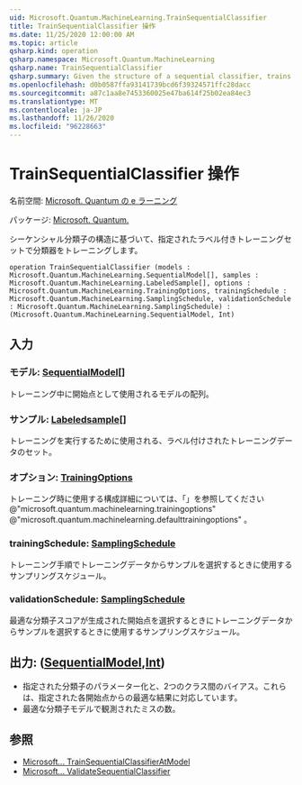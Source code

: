 ```yaml
---
uid: Microsoft.Quantum.MachineLearning.TrainSequentialClassifier
title: TrainSequentialClassifier 操作
ms.date: 11/25/2020 12:00:00 AM
ms.topic: article
qsharp.kind: operation
qsharp.namespace: Microsoft.Quantum.MachineLearning
qsharp.name: TrainSequentialClassifier
qsharp.summary: Given the structure of a sequential classifier, trains the classifier on a given labeled training set.
ms.openlocfilehash: d0b0587ffa93141739bcd6f39324571ffc28dacc
ms.sourcegitcommit: a87c1aa8e7453360025e47ba614f25b02ea84ec3
ms.translationtype: MT
ms.contentlocale: ja-JP
ms.lasthandoff: 11/26/2020
ms.locfileid: "96228663"
---
```

# <a name="trainsequentialclassifier-operation"></a>TrainSequentialClassifier 操作

名前空間: [Microsoft. Quantum の e ラーニング](xref:Microsoft.Quantum.MachineLearning)

パッケージ: [Microsoft. Quantum.](https://nuget.org/packages/Microsoft.Quantum.MachineLearning)


シーケンシャル分類子の構造に基づいて、指定されたラベル付きトレーニングセットで分類器をトレーニングします。

```qsharp
operation TrainSequentialClassifier (models : Microsoft.Quantum.MachineLearning.SequentialModel[], samples : Microsoft.Quantum.MachineLearning.LabeledSample[], options : Microsoft.Quantum.MachineLearning.TrainingOptions, trainingSchedule : Microsoft.Quantum.MachineLearning.SamplingSchedule, validationSchedule : Microsoft.Quantum.MachineLearning.SamplingSchedule) : (Microsoft.Quantum.MachineLearning.SequentialModel, Int)
```


## <a name="input"></a>入力

### <a name="models--sequentialmodel"></a>モデル: [SequentialModel](xref:Microsoft.Quantum.MachineLearning.SequentialModel)[]

トレーニング中に開始点として使用されるモデルの配列。


### <a name="samples--labeledsample"></a>サンプル: [Labeledsample](xref:Microsoft.Quantum.MachineLearning.LabeledSample)[]

トレーニングを実行するために使用される、ラベル付けされたトレーニングデータのセット。


### <a name="options--trainingoptions"></a>オプション: [TrainingOptions](xref:Microsoft.Quantum.MachineLearning.TrainingOptions)

トレーニング時に使用する構成詳細については、「」を参照してください @"microsoft.quantum.machinelearning.trainingoptions" @"microsoft.quantum.machinelearning.defaulttrainingoptions" 。


### <a name="trainingschedule--samplingschedule"></a>trainingSchedule: [SamplingSchedule](xref:Microsoft.Quantum.MachineLearning.SamplingSchedule)

トレーニング手順でトレーニングデータからサンプルを選択するときに使用するサンプリングスケジュール。


### <a name="validationschedule--samplingschedule"></a>validationSchedule: [SamplingSchedule](xref:Microsoft.Quantum.MachineLearning.SamplingSchedule)

最適な分類子スコアが生成された開始点を選択するときにトレーニングデータからサンプルを選択するときに使用するサンプリングスケジュール。



## <a name="output--sequentialmodelint"></a>出力: ([SequentialModel](xref:Microsoft.Quantum.MachineLearning.SequentialModel),[Int](xref:microsoft.quantum.lang-ref.int))

- 指定された分類子のパラメーター化と、2つのクラス間のバイアス。これらは、指定された各開始点からの最適な結果に対応しています。
- 最適な分類子モデルで観測されたミスの数。

## <a name="see-also"></a>参照

- [Microsoft... TrainSequentialClassifierAtModel](xref:Microsoft.Quantum.MachineLearning.TrainSequentialClassifierAtModel)
- [Microsoft... ValidateSequentialClassifier](xref:Microsoft.Quantum.MachineLearning.ValidateSequentialClassifier)